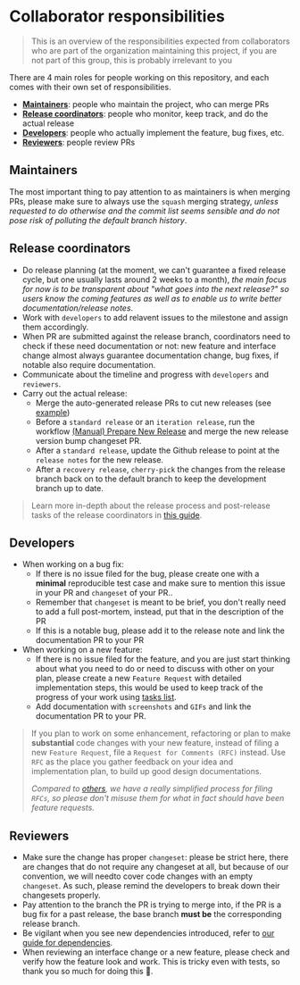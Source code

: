 # Collaborator responsibilities

> This is an overview of the responsibilities expected from collaborators who are part of the organization maintaining this project, if you are not part of this group, this is probably irrelevant to you

There are 4 main roles for people working on this repository, and each comes with their own set of responsibilities.

- **[Maintainers](#maintainers)**: people who maintain the project, who can merge PRs
- **[Release coordinators](#release-coordinators)**: people who monitor, keep track, and do the actual release
- **[Developers](#developers)**: people who actually implement the feature, bug fixes, etc.
- **[Reviewers](#reviewers)**: people review PRs

## Maintainers

The most important thing to pay attention to as maintainers is when merging PRs, please make sure to always use the `squash` merging strategy, _unless requested to do otherwise and the commit list seems sensible and do not pose risk of polluting the default branch history_.

## Release coordinators

- Do release planning (at the moment, we can't guarantee a fixed release cycle, but one usually lasts around 2 weeks to a month), _the main focus for now is to be transparent about "what goes into the next release?" so users know the coming features as well as to enable us to write better documentation/release notes_.
- Work with `developers` to add relavent issues to the milestone and assign them accordingly.
- When PR are submitted against the release branch, coordinators need to check if these need documentation or not: new feature and interface change almost always guarantee documentation change, bug fixes, if notable also require documentation.
- Communicate about the timeline and progress with `developers` and `reviewers`.
- Carry out the actual release:
  - Merge the auto-generated release PRs to cut new releases (see [example](https://github.com/finos/legend-studio/pull/576))
  - Before a `standard release` or an `iteration release`, run the workflow [(Manual) Prepare New Release](https://github.com/finos/legend-studio/actions/workflows/manual__prepare-new-release.yml) and merge the new release version bump changeset PR.
  - After a `standard release`, update the Github release to point at the `release notes` for the new release.
  - After a `recovery release`, `cherry-pick` the changes from the release branch back on to the default branch to keep the development branch up to date.

> Learn more in-depth about the release process and post-release tasks of the release coordinators in [this guide](./release-process.md).

## Developers

- When working on a bug fix:
  - If there is no issue filed for the bug, please create one with a **minimal** reproducible test case and make sure to mention this issue in your PR and `changeset` of your PR..
  - Remember that `changeset` is meant to be brief, you don't really need to add a full post-mortem, instead, put that in the description of the PR
  - If this is a notable bug, please add it to the release note and link the documentation PR to your PR
- When working on a new feature:
  - If there is no issue filed for the feature, and you are just start thinking about what you need to do or need to discuss with other on your plan, please create a new `Feature Request` with detailed implementation steps, this would be used to keep track of the progress of your work using [tasks list](https://docs.github.com/en/issues/tracking-your-work-with-issues/about-task-lists).
  - Add documentation with `screenshots` and `GIFs` and link the documentation PR to your PR.

> If you plan to work on some enhancement, refactoring or plan to make **substantial** code changes with your new feature, instead of filing a new `Feature Request`, file a `Request for Comments (RFC)` instead. Use `RFC` as the place you gather feedback on your idea and implementation plan, to build up good design documentations.
>
> _Compared to [others](https://github.com/reactjs/rfcs#what-the-process-is), we have a really simplified process for filing `RFCs`, so please don't misuse them for what in fact should have been feature requests._

## Reviewers

- Make sure the change has proper `changeset`: please be strict here, there are changes that do not require any changeset at all, but because of our convention, we will needto cover code changes with an empty `changeset`. As such, please remind the developers to break down their changesets properly.
- Pay attention to the branch the PR is trying to merge into, if the PR is a bug fix for a past release, the base branch **must be** the corresponding release branch.
- Be vigilant when you see new dependencies introduced, refer to [our guide for dependencies](./dependencies).
- When reviewing an interface change or a new feature, please check and verify how the feature look and work. This is tricky even with tests, so thank you so much for doing this :pray:.
